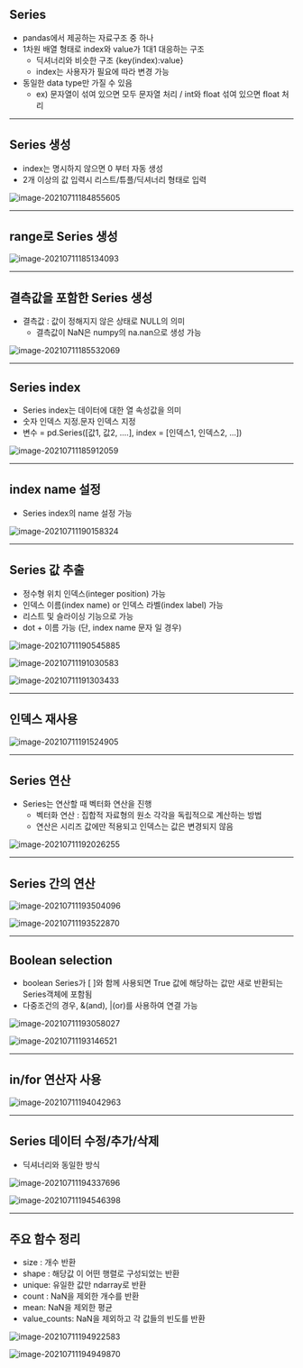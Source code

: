 ## Series

- pandas에서 제공하는 자료구조 중 하나
- 1차원 배열 형태로 index와  value가 1대1 대응하는 구조
  - 딕셔너리와 비슷한 구조 {key(index):value}
  - index는 사용자가 필요에 따라 변경 가능
- 동일한 data type만 가질 수 있음
  - ex) 문자열이 섞여 있으면 모두 문자열 처리 / int와 float 섞여 있으면 float 처리

---



## Series 생성

- index는 명시하지 않으면 0 부터 자동 생성
- 2개 이상의 값 입력시 리스트/튜플/딕셔너리 형태로 입력

![image-20210711184855605](picture\image-20210711184855605.png)

----



## range로 Series 생성



![image-20210711185134093](picture\image-20210711185134093.png)

---



## 결측값을 포함한 Series 생성

- 결측값 : 값이 정해지지 않은 상태로 NULL의 의미
  - 결측값이 NaN은 numpy의 na.nan으로 생성 가능

![image-20210711185532069](picture\image-20210711185532069.png)

---



## Series index

- Series index는 데이터에 대한 열 속성값을 의미
- 숫자 인덱스 지정.문자 인덱스 지정
- 변수 = pd.Series([값1, 값2, ....], index = [인덱스1, 인덱스2, ...])

![image-20210711185912059](picture\image-20210711185912059.png)

---

## index name 설정

- Series index의 name 설정 가능

![image-20210711190158324](picture\image-20210711190120677.png)

---



## Series 값 추출

- 정수형 위치 인덱스(integer position) 가능
- 인덱스 이름(index name) or 인덱스 라벨(index label) 가능
- 리스트 및 슬라이싱 기능으로 가능
- dot + 이름 가능 (단, index name 문자 일 경우)

![image-20210711190545885](picture/image-20210711190545885.png)



![image-20210711191030583](picture/image-20210711191030583.png)

![image-20210711191303433](../../../AppData/Roaming/Typora/typora-user-images/image-20210711191303433.png)

---



## 인덱스 재사용

![image-20210711191524905](picture/image-20210711191524905.png)

---



## Series 연산

- Series는 연산할 때 벡터화 연산을 진행
  - 벡터화 연산 : 집합적 자료형의 원소 각각을 독립적으로 계산하는 방법
  - 연산은 시리즈 값에만 적용되고 인덱스는 값은 변경되지 않음

![image-20210711192026255](picture/image-20210711192026255.png)

---



## Series 간의 연산

![image-20210711193504096](picture/image-20210711193504096.png)

![image-20210711193522870](picture/image-20210711193522870.png)

---



## **Boolean selection**

- boolean Series가 [ ]와 함께 사용되면 True 값에 해당하는 값만 새로 반환되는 Series객체에 포함됨
- 다중조건의 경우, &(and), |(or)를 사용하여 연결 가능

![image-20210711193058027](picture/image-20210711193058027.png)

![image-20210711193146521](picture/image-20210711193146521.png)

---



## in/for 연산자 사용

![image-20210711194042963](picture/image-20210711194042963.png)

---



## Series 데이터 수정/추가/삭제

- 딕셔너리와 동일한 방식

![image-20210711194337696](picture/image-20210711194337696.png)

![image-20210711194546398](picture/image-20210711194546398.png)

---



## 주요 함수 정리

- size : 개수 반환
- shape : 해당값 이 어떤 행렬로 구성되었는 반환
- unique: 유일한 값만 ndarray로 반환
- count : NaN을 제외한 개수를 반환
- mean: NaN을 제외한 평균
- value_counts: NaN을 제외하고 각 값들의 빈도를 반환

![image-20210711194922583](picture/image-20210711194922583.png)

![image-20210711194949870](picture/image-20210711194949870.png)

